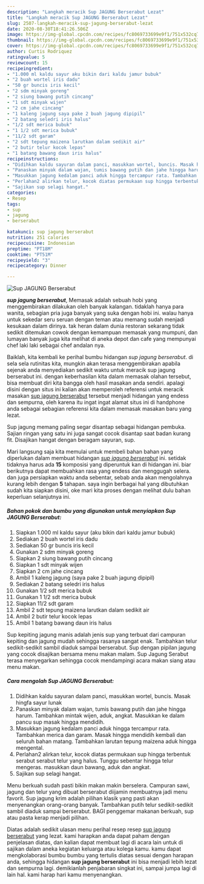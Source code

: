 ```yaml
---
description: "Langkah meracik Sup JAGUNG Berserabut Lezat"
title: "Langkah meracik Sup JAGUNG Berserabut Lezat"
slug: 2507-langkah-meracik-sup-jagung-berserabut-lezat
date: 2020-08-30T18:41:26.506Z
image: https://img-global.cpcdn.com/recipes/fc8069733699e9f1/751x532cq70/sup-jagung-berserabut-foto-resep-utama.jpg
thumbnail: https://img-global.cpcdn.com/recipes/fc8069733699e9f1/751x532cq70/sup-jagung-berserabut-foto-resep-utama.jpg
cover: https://img-global.cpcdn.com/recipes/fc8069733699e9f1/751x532cq70/sup-jagung-berserabut-foto-resep-utama.jpg
author: Curtis Rodriquez
ratingvalue: 5
reviewcount: 15
recipeingredient:
- "1.000 ml kaldu sayur aku bikin dari kaldu jamur bubuk"
- "2 buah wortel iris dadu"
- "50 gr buncis iris kecil"
- "2 sdm minyak goreng"
- "2 siung bawang putih cincang"
- "1 sdt minyak wijen"
- "2 cm jahe cincang"
- "1 kaleng jagung saya pake 2 buah jagung dipipil"
- "2 batang seledri iris halus"
- "1/2 sdt merica bubuk"
- "1 1/2 sdt merica bubuk"
- "11/2 sdt garam"
- "2 sdt tepung maizena larutkan dalam sedikit air"
- "2 butir telur kocok lepas"
- "1 batang bawang daun iris halus"
recipeinstructions:
- "Didihkan kaldu sayuran dalam panci, masukkan wortel, buncis. Masak hingfa sayur lunak"
- "Panaskan minyak dalam wajan, tumis bawang putih dan jahe hingga harum. Tambahkan mintak wijen, aduk, angkat. Masukkan ke dalam pancu sup masak hingga mendidih."
- "Masukkan jagung kedalam panci aduk hingga tercampur rata. Tambahkan merica dan garam. Masak hingga mendidih kembali dan seluruh bahan matang. Tambahkan larutan tepung maizena aduk hingga mengental."
- "Perlahan2 alirkan telur, kocok diatas permukaan sup hingga terbentuk serabut serabut telur yang halus. Tunggu sebentar hingga telur mengeras. masukkan daun bawang, aduk dan angkat."
- "Sajikan sup selagi hangat."
categories:
- Resep
tags:
- sup
- jagung
- berserabut

katakunci: sup jagung berserabut 
nutrition: 251 calories
recipecuisine: Indonesian
preptime: "PT18M"
cooktime: "PT51M"
recipeyield: "3"
recipecategory: Dinner

---
```



![Sup JAGUNG Berserabut](https://img-global.cpcdn.com/recipes/fc8069733699e9f1/751x532cq70/sup-jagung-berserabut-foto-resep-utama.jpg)

<b><i>sup jagung berserabut</i></b>, Memasak adalah sebuah hobi yang menggembirakan dilakukan oleh banyak kalangan. tidaklah hanya para wanita, sebagian pria juga banyak yang suka dengan hobi ini. walau hanya untuk sekedar seru seruan dengan teman atau memang sudah menjadi kesukaan dalam dirinya. tak heran dalam dunia restoran sekarang tidak sedikit ditemukan cowok dengan kemampuan memasak yang mumpuni, dan lumayan banyak juga kita melihat di aneka depot dan cafe yang mempunyai chef laki laki sebagai chef andalan nya.

Baiklah, kita kembali ke perihal bumbu hidangan <i>sup jagung berserabut</i>. di sela sela rutinitas kita, mungkin akan terasa menggembirakan apabila sejenak anda menyediakan sedikit waktu untuk meracik sup jagung berserabut ini. dengan keberhasilan kita dalam memasak olahan tersebut, bisa membuat diri kita bangga oleh hasil masakan anda sendiri. apalagi disini dengan situs ini kalian akan memperoleh referensi untuk meracik masakan <u>sup jagung berserabut</u> tersebut menjadi hidangan yang endess dan sempurna, oleh karena itu ingat ingat alamat situs ini di handphone anda sebagai sebagian referensi kita dalam memasak masakan baru yang lezat.

Sup jagung memang paling segar disantap sebagai hidangan pembuka. Sajian ringan yang satu ini juga sangat cocok disantap saat badan kurang fit. Disajikan hangat dengan beragam sayuran, sup.


Mari langsung saja kita memulai untuk membeli bahan bahan yang diperlukan dalam membuat hidangan <u><i>sup jagung berserabut</i></u> ini. setidak tidaknya harus ada <b>15</b> komposisi yang diperuntuk kan di hidangan ini. biar berikutnya dapat membuahkan rasa yang endess dan menggugah selera. dan juga persiapkan waktu anda sebentar, sebab anda akan mengolahnya kurang lebih dengan <b>5</b> tahapan. saya ingin berbagai hal yang dibutuhkan sudah kita siapkan disini, oke mari kita proses dengan melihat dulu bahan keperluan selanjutnya ini.

<!--inarticleads1-->

##### Bahan pokok dan bumbu yang digunakan untuk menyiapkan Sup JAGUNG Berserabut:

1. Siapkan 1.000 ml kaldu sayur (aku bikin dari kaldu jamur bubuk)
1. Sediakan 2 buah wortel iris dadu
1. Sediakan 50 gr buncis iris kecil
1. Gunakan 2 sdm minyak goreng
1. Siapkan 2 siung bawang putih cincang
1. Siapkan 1 sdt minyak wijen
1. Siapkan 2 cm jahe cincang
1. Ambil 1 kaleng jagung (saya pake 2 buah jagung dipipil)
1. Sediakan 2 batang seledri iris halus
1. Gunakan 1/2 sdt merica bubuk
1. Gunakan 1 1/2 sdt merica bubuk
1. Siapkan 11/2 sdt garam
1. Ambil 2 sdt tepung maizena larutkan dalam sedikit air
1. Ambil 2 butir telur kocok lepas
1. Ambil 1 batang bawang daun iris halus


Sup kepiting jagung manis adalah jenis sup yang terbuat dari campuran kepiting dan jagung mudah sehingga rasanya sangat enak. Tambahkan telur sedikit-sedikit sambil diaduk sampai berserabut. Sup dengan pipilan jagung yang cocok disajikan bersama menu makan malam. Sup Jagung Serabut terasa menyegarkan sehingga cocok mendampingi acara makan siang atau menu makan. 

<!--inarticleads2-->

##### Cara mengolah Sup JAGUNG Berserabut:

1. Didihkan kaldu sayuran dalam panci, masukkan wortel, buncis. Masak hingfa sayur lunak
1. Panaskan minyak dalam wajan, tumis bawang putih dan jahe hingga harum. Tambahkan mintak wijen, aduk, angkat. Masukkan ke dalam pancu sup masak hingga mendidih.
1. Masukkan jagung kedalam panci aduk hingga tercampur rata. Tambahkan merica dan garam. Masak hingga mendidih kembali dan seluruh bahan matang. Tambahkan larutan tepung maizena aduk hingga mengental.
1. Perlahan2 alirkan telur, kocok diatas permukaan sup hingga terbentuk serabut serabut telur yang halus. Tunggu sebentar hingga telur mengeras. masukkan daun bawang, aduk dan angkat.
1. Sajikan sup selagi hangat.


Menu berkuah sudah pasti bikin makan makin berselera. Campuran sawi, jagung dan telur yang dibuat berserabut diijamin membuatnya jadi menu favorit. Sup jagung krim adalah pilihan klasik yang pasti akan menyenangkan orang-orang banyak. Tambahkan putih telur sedikit-sedikit sambil diaduk sampai berserabut. BAGI penggemar makanan berkuah, sup atau pasta kerap menjadi pilihan. 

Diatas adalah sedikit ulasan menu perihal resep resep <u>sup jagung berserabut</u> yang lezat. kami harapkan anda dapat paham dengan penjelasan diatas, dan kalian dapat membuat lagi di acara lain untuk di sajikan dalam aneka kegiatan keluarga atau kolega kamu. kamu dapat mengkolaborasi bumbu bumbu yang tertulis diatas sesuai dengan harapan anda, sehingga hidangan <b>sup jagung berserabut</b> ini bisa menjadi lebih lezat dan sempurna lagi. demikianlah penjabaran singkat ini, sampai jumpa lagi di lain hal. kami harap hari kamu menyenangkan.
